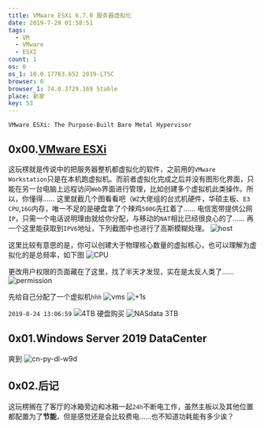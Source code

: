 ```yaml
---
title: VMware ESXi 6.7.0 服务器虚拟化
date: 2019-7-28 01:58:51
tags:
  - VM
  - VMware
  - ESXI
count: 1
os: 0
os_1: 10.0.17763.652 2019-LTSC
browser: 0
browser_1: 74.0.3729.169 Stable
place: 新家
key: 53
---
```

    VMware ESXi: The Purpose-Built Bare Metal Hypervisor
<!-- more -->
## 0x00.[VMware ESXi](https://www.vmware.com/products/esxi-and-esx.html)
这玩楞就是传说中的把服务器整机都虚拟化的软件，之前用的`VMware Workstation`只是在本机跑虚拟机。而前者虚拟化完成之后并没有图形化界面，只能在另一台电脑上远程访问`Web`界面进行管理，比如创建多个虚拟机此类操作。所以，你懂得……
这里就截几个图看看吧（`WZ`大佬组的台式机硬件，华硕主板、`E3 CPU`,`16G`内存，唯一不足的是硬盘拿了个辣鸡`500G`先扛着了……
电信宽带提供公网`IP`，只需一个电话说明理由就给你分配，与移动的`NAT`相比已经很良心的了……
再一个这里能获取到`IPV6`地址，下列截图中也进行了高斯模糊处理。
![host](https://i1.yuangezhizao.cn/Win-10/20190727235250.png!webp)

 这里比较有意思的是，你可以创建大于物理核心数量的虚拟核心，也可以理解为虚拟化的是总频率，如下图
![CPU](https://i1.yuangezhizao.cn/Win-10/20190803011722.jpg!webp)

更改用户权限的页面藏在了这里，找了半天才发现，实在是太反人类了……
![permission](https://i1.yuangezhizao.cn/Win-10/20190728002659.jpg!webp)

先给自己分配了一个虚拟机`hhh`
![vms](https://i1.yuangezhizao.cn/Win-10/20190728003657.png!webp)
![+1s](https://i1.yuangezhizao.cn/Win-10/20190728004123.jpg!webp)

`2019-8-24 13:06:59`
![4TB 硬盘购买](https://i1.yuangezhizao.cn/Win-10/20190824130554.png!webp)
![NASdata 3TB](https://i1.yuangezhizao.cn/Win-10/20190824130337.jpg!webp)

## 0x01.Windows Server 2019 DataCenter
爽到
![cn-py-dl-w9d](https://i1.yuangezhizao.cn/Win-10/20190728015602.png!webp)

## 0x02.后记
这玩楞搁在了客厅的冰箱旁边和冰箱一起`24h`不断电工作，虽然主板以及其他位置都配置为了**节能**，但是感觉还是会比较费电……也不知道功耗能有多少诶？
